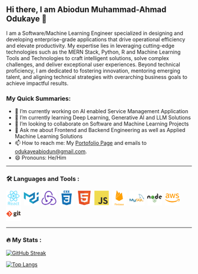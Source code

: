 ## Hi there, I am Abiodun Muhammad-Ahmad Odukaye 👋

I am a Software/Machine Learning Engineer specialized in designing and developing enterprise-grade applications that drive operational efficiency and elevate productivity. My expertise lies in leveraging cutting-edge technologies such as the MERN Stack, Python, R and Machine Learning Tools and Technologies to craft intelligent solutions, solve complex challenges, and deliver exceptional user experiences. Beyond technical proficiency, I am dedicated to fostering innovation, mentoring emerging talent, and aligning technical strategies with overarching business goals to achieve impactful results.

### My Quick Summaries:
- 🔭 I’m currently working on AI enabled Service Management Application
- 🌱 I’m currently learning Deep Learning, Generative AI and LLM Solutions
- 👯 I’m looking to collaborate on Software and Machine Learning Projects
- 💬 Ask me about Frontend and Backend Engineering as well as Applied Machine Learning Solutions
- 📫 How to reach me: My [Portofolio Page](https://ama-page.vercel.app) and emails to odukayeabiodun@gmail.com.
- 😄 Pronouns: He/Him
<!--


**Xloanx/Xloanx** is a ✨ _special_ ✨ repository because its `README.md` (this file) appears on your GitHub profile.

My Quick Summaries:
- 🔭 I’m currently working on AI enabled Service Management Application
- 🌱 I’m currently learning Deep Learning, Generative AI and LLM Solutions
- 👯 I’m looking to collaborate on Software and Machine Learning Projects
- 🤔 I’m looking for help with ...
- 💬 Ask me about Frontend and Backend Engineering as well as Applied Machine Learning Solutions
- 📫 How to reach me: My [Portofolio Page](ama-page.vercel.app) and emails to odukayeabiodun@gmail.com.
- 😄 Pronouns: He/Him
- ⚡ Fun fact: ...
-->

---

### :hammer_and_wrench: Languages and Tools :
<div>
  <img src="https://github.com/devicons/devicon/blob/master/icons/react/react-original-wordmark.svg" title="React" alt="React" width="40" height="40"/>&nbsp;
  <img src="https://github.com/devicons/devicon/blob/master/icons/materialui/materialui-original.svg" title="Material UI" alt="Material UI" width="40" height="40"/>&nbsp;
  <img src="https://github.com/devicons/devicon/blob/master/icons/redux/redux-original.svg" title="Redux" alt="Redux " width="40" height="40"/>&nbsp;
  <img src="https://github.com/devicons/devicon/blob/master/icons/css3/css3-plain-wordmark.svg"  title="CSS3" alt="CSS" width="40" height="40"/>&nbsp;
  <img src="https://github.com/devicons/devicon/blob/master/icons/html5/html5-original.svg" title="HTML5" alt="HTML" width="40" height="40"/>&nbsp;
  <img src="https://github.com/devicons/devicon/blob/master/icons/javascript/javascript-original.svg" title="JavaScript" alt="JavaScript" width="40" height="40"/>&nbsp;
  <img src="https://github.com/devicons/devicon/blob/master/icons/firebase/firebase-plain-wordmark.svg" title="Firebase" alt="Firebase" width="40" height="40"/>&nbsp;
  <img src="https://github.com/devicons/devicon/blob/master/icons/mysql/mysql-original-wordmark.svg" title="MySQL"  alt="MySQL" width="40" height="40"/>&nbsp;
  <img src="https://github.com/devicons/devicon/blob/master/icons/nodejs/nodejs-original-wordmark.svg" title="NodeJS" alt="NodeJS" width="40" height="40"/>&nbsp;
  <img src="https://github.com/devicons/devicon/blob/master/icons/amazonwebservices/amazonwebservices-plain-wordmark.svg" title="AWS" alt="AWS" width="40" height="40"/>&nbsp;
  <img src="https://github.com/devicons/devicon/blob/master/icons/git/git-original-wordmark.svg" title="Git" **alt="Git" width="40" height="40"/>
</div>

---

### :fire: My Stats :
<div>
  
  [![GitHub Streak](http://github-readme-streak-stats.herokuapp.com?user=Xloanx&theme=dark&background=ffffff)](https://git.io/streak-stats)

[![Top Langs](https://github-readme-stats.vercel.app/api/top-langs/?username=Xloanx&layout=compact&theme=vision-friendly-dark)](https://github.com/xloanx/github-readme-stats)

</div>

